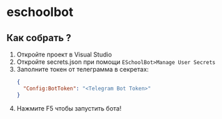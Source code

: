 # eschoolbot

## Как собрать ?

1. Откройте проект в Visual Studio
2. Откройте secrets.json при помощи `ESchoolBot>Manage User Secrets`
3. Заполните токен от телеграмма в секретах:
   ```json
   {
     "Config:BotToken": "<Telegram Bot Token>"
   }
   ```
5. Нажмите F5 чтобы запустить бота!
